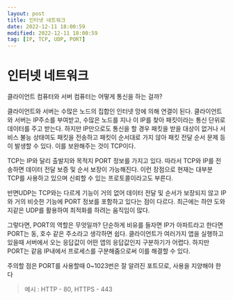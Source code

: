 ```yaml
---
layout: post
title: 인터넷 네트워크
date: 2022-12-11 18:00:59
modified: 2022-12-11 18:00:59
tag: [IP, TCP, UDP, PORT]
---
```


# 인터넷 네트워크
클라이언트 컴퓨터와 서버 컴퓨터는 어떻게 통신을 하는 걸까? 



클라이언트와 서버는 수많은 노드의 집합인 인터넷 망에 의해 연결이 된다. 클라이언트와 서버는 IP주소를 부여받고, 수많은 노드를 지나 이 IP를 찾아 패킷이라는 통신 단위로 데이터를 주고 받는다.
하지만 IP만으로도 통신을 할 경우 패킷을 받을 대상이 없거나 서비스 불능 상태여도 패킷을 전송하고 패킷이 순서대로 가지 않아 패킷 전달 순서 문제 등이 발생할 수 있다.
이를 보완해주는 것이 TCP이다.

TCP는 IP와 달리 출발지와 목적지 PORT 정보를 가지고 있다.
따라서 TCP와 IP를 전송하면 데이터 전달 보증 및 순서 보장이 가능해진다.
이런 장점으로 현재는 대부분 TCP를 사용하고 있으며 신뢰할 수 있는 프로토콜이라고도 부른다.

반면UDP는 TCP와는 다르게 기능이 거의 없어 데이터 전달 및 순서가 보장되지 않고 IP와 거의 비슷한 기능에 PORT 정보를 포함하고 있다는 점이 다르다.
최근에는 하얀 도와지같은 UDP를 활용하여 최적화를 하려는 움직임이 많다.

그렇다면, PORT의 역할은 무엇일까?
단순하게 비유를 들자면 IP가 아파트라고 한다면 PORT는 동, 호수 같은 주소라고 생각하면 쉽다.
클라이언트가 여러가지 앱을 실행하고 있을때 서버에서 오는 응답값이 어떤 앱의 응답값인지 
구분하기가 어렵다. 하지만 PORT는 같음 IP내에서 프로세스를 구분해줌으로써 이를 해결할 수 있다.

주의할 점은 PORT를 사용할때 0~1023번은 잘 알려진 포트므로, 사용을 지양해야 한다
>예시 : HTTP - 80, HTTPS - 443 


